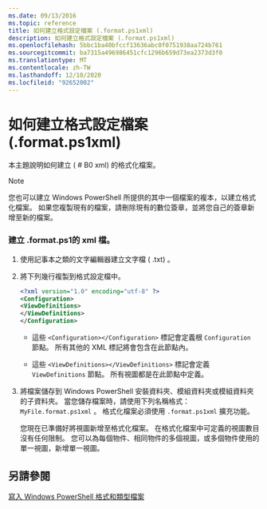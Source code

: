 ```yaml
---
ms.date: 09/13/2016
ms.topic: reference
title: 如何建立格式設定檔案 (.format.ps1xml)
description: 如何建立格式設定檔案 (.format.ps1xml)
ms.openlocfilehash: 5bbc1ba40bfccf13636abc0f0751938aa724b761
ms.sourcegitcommit: ba7315a496986451cfc1296b659d73ea2373d3f0
ms.translationtype: MT
ms.contentlocale: zh-TW
ms.lasthandoff: 12/10/2020
ms.locfileid: "92652002"
---
```

# <a name="how-to-create-a-formatting-file-formatps1xml"></a>如何建立格式設定檔案 (.format.ps1xml)

本主題說明如何建立 ( # B0 xml) 的格式化檔案。

> [!NOTE]
> 您也可以建立 Windows PowerShell 所提供的其中一個檔案的複本，以建立格式化檔案。 如果您複製現有的檔案，請刪除現有的數位簽章，並將您自己的簽章新增至新的檔案。

### <a name="to-create-a-formatps1xml-file"></a>建立 .format.ps1的 xml 檔。

1. 使用記事本之類的文字編輯器建立文字檔 ( .txt) 。

2. 將下列幾行複製到格式設定檔中。

   ```xml
   <?xml version="1.0" encoding="utf-8" ?>
   <Configuration>
   <ViewDefinitions>
   </ViewDefinitions>
   </Configuration>
   ```

   - 這些 `<Configuration></Configuration>` 標記會定義根 `Configuration` 節點。 所有其他的 XML 標記將會包含在此節點內。

   - 這些 `<ViewDefinitions></ViewDefinitions>` 標記會定義 `ViewDefinitions` 節點。 所有視圖都是在此節點中定義。

3. 將檔案儲存到 Windows PowerShell 安裝資料夾、模組資料夾或模組資料夾的子資料夾。 當您儲存檔案時，請使用下列名稱格式：  `MyFile.format.ps1xml` 。 格式化檔案必須使用 `.format.ps1xml` 擴充功能。

   您現在已準備好將視圖新增至格式化檔案。 在格式化檔案中可定義的視圖數目沒有任何限制。 您可以為每個物件、相同物件的多個視圖，或多個物件使用的單一視圖，新增單一視圖。

## <a name="see-also"></a>另請參閱

[寫入 Windows PowerShell 格式和類型檔案](./writing-a-powershell-formatting-file.md)
